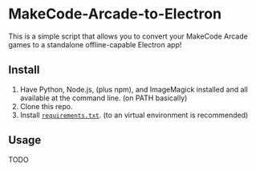 # MakeCode-Arcade-to-Electron

This is a simple script that allows you to convert your MakeCode Arcade games 
to a standalone offline-capable Electron app!

## Install

1. Have Python, Node.js, (plus npm), and ImageMagick installed and all 
   available at the command line. (on PATH basically)
2. Clone this repo.
3. Install [`requirements.txt`](./requirements.txt). (to an virtual 
   environment is recommended)

## Usage

TODO

